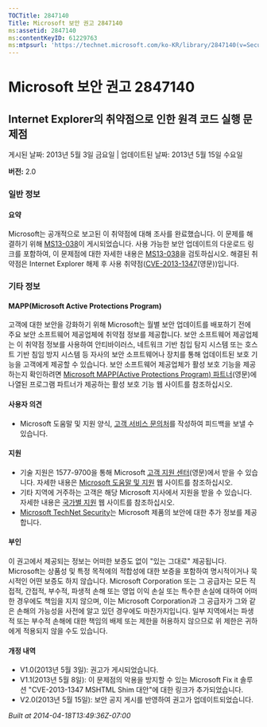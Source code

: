 ```yaml
---
TOCTitle: 2847140
Title: Microsoft 보안 권고 2847140
ms:assetid: 2847140
ms:contentKeyID: 61229763
ms:mtpsurl: 'https://technet.microsoft.com/ko-KR/library/2847140(v=Security.10)'
---
```




Microsoft 보안 권고 2847140
===========================

Internet Explorer의 취약점으로 인한 원격 코드 실행 문제점
---------------------------------------------------------

게시된 날짜: 2013년 5월 3일 금요일 | 업데이트된 날짜: 2013년 5월 15일 수요일

**버전:** 2.0

### 일반 정보

#### 요약

Microsoft는 공개적으로 보고된 이 취약점에 대해 조사를 완료했습니다. 이 문제를 해결하기 위해 [MS13-038](http://go.microsoft.com/fwlink/?linkid=299892)이 게시되었습니다. 사용 가능한 보안 업데이트의 다운로드 링크를 포함하여, 이 문제점에 대한 자세한 내용은 [MS13-038](http://go.microsoft.com/fwlink/?linkid=299892)을 검토하십시오. 해결된 취약점은 Internet Explorer 해제 후 사용 취약점([CVE-2013-1347](http://www.cve.mitre.org/cgi-bin/cvename.cgi?name=cve-2013-1347)(영문))입니다.

### 기타 정보

#### MAPP(Microsoft Active Protections Program)

고객에 대한 보안을 강화하기 위해 Microsoft는 월별 보안 업데이트를 배포하기 전에 주요 보안 소프트웨어 제공업체에 취약점 정보를 제공합니다. 보안 소프트웨어 제공업체는 이 취약점 정보를 사용하여 안티바이러스, 네트워크 기반 침입 탐지 시스템 또는 호스트 기반 침임 방지 시스템 등 자사의 보안 소프트웨어나 장치를 통해 업데이트된 보호 기능을 고객에게 제공할 수 있습니다. 보안 소프트웨어 제공업체가 활성 보호 기능을 제공하는지 확인하려면 [Microsoft MAPP(Active Protections Program) 파트너](http://go.microsoft.com/fwlink/?linkid=215201)(영문)에 나열된 프로그램 파트너가 제공하는 활성 보호 기능 웹 사이트를 참조하십시오.

#### 사용자 의견

-   Microsoft 도움말 및 지원 양식, [고객 서비스 문의처](http://support.microsoft.com/kb/?scid=sw;en;1257&showpage=1&ws=technet&sd=tech)를 작성하여 피드백을 보낼 수 있습니다.

#### 지원

-   기술 지원은 1577-9700을 통해 Microsoft [고객 지원 센터](http://go.microsoft.com/fwlink/?linkid=21131)(영문)에서 받을 수 있습니다. 자세한 내용은 [Microsoft 도움말 및 지원](http://support.microsoft.com/) 웹 사이트를 참조하십시오.
-   기타 지역에 거주하는 고객은 해당 Microsoft 지사에서 지원을 받을 수 있습니다. 자세한 내용은 [국가별 지원](http://go.microsoft.com/fwlink/?linkid=21155) 웹 사이트를 참조하십시오.
-   [Microsoft TechNet Security](http://go.microsoft.com/fwlink/?linkid=21132)는 Microsoft 제품의 보안에 대한 추가 정보를 제공합니다.

#### 부인

이 권고에서 제공되는 정보는 어떠한 보증도 없이 "있는 그대로" 제공됩니다. Microsoft는 상품성 및 특정 목적에의 적합성에 대한 보증을 포함하여 명시적이거나 묵시적인 어떤 보증도 하지 않습니다. Microsoft Corporation 또는 그 공급자는 모든 직접적, 간접적, 부수적, 파생적 손해 또는 영업 이익 손실 또는 특수한 손실에 대하여 어떠한 경우에도 책임을 지지 않으며, 이는 Microsoft Corporation과 그 공급자가 그와 같은 손해의 가능성을 사전에 알고 있던 경우에도 마찬가지입니다. 일부 지역에서는 파생적 또는 부수적 손해에 대한 책임의 배제 또는 제한을 허용하지 않으므로 위 제한은 귀하에게 적용되지 않을 수도 있습니다.

#### 개정 내역

-   V1.0(2013년 5월 3일): 권고가 게시되었습니다.
-   V1.1(2013년 5월 8일): 이 문제점의 악용을 방지할 수 있는 Microsoft Fix it 솔루션 "CVE-2013-1347 MSHTML Shim 대안"에 대한 링크가 추가되었습니다.
-   V2.0(2013년 5월 15일): 보안 공지 게시를 반영하여 권고가 업데이트되었습니다.

*Built at 2014-04-18T13:49:36Z-07:00*
